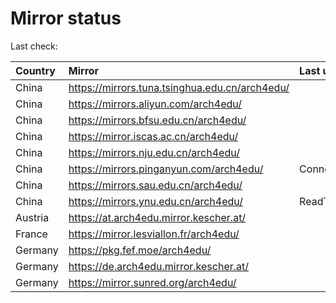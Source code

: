 <script src="./time.js"></script>
# Mirror status
Last check: <script type="text/javascript">localize(1678918678.828295);</script>

|Country|Mirror|Last update|
|:------|:-----|:----------|
|China|https://mirrors.tuna.tsinghua.edu.cn/arch4edu/|<script type="text/javascript">localize(1678905220);</script>|
|China|https://mirrors.aliyun.com/arch4edu/|<script type="text/javascript">localize(1678775952);</script>|
|China|https://mirrors.bfsu.edu.cn/arch4edu/|<script type="text/javascript">localize(1678862202);</script>|
|China|https://mirror.iscas.ac.cn/arch4edu/|<script type="text/javascript">localize(1678905220);</script>|
|China|https://mirrors.nju.edu.cn/arch4edu/|<script type="text/javascript">localize(1678862202);</script>|
|China|https://mirrors.pinganyun.com/arch4edu/|ConnectionError|
|China|https://mirrors.sau.edu.cn/arch4edu/|<script type="text/javascript">localize(1673850842);</script>|
|China|https://mirrors.ynu.edu.cn/arch4edu/|ReadTimeout|
|Austria|https://at.arch4edu.mirror.kescher.at/|<script type="text/javascript">localize(1678862202);</script>|
|France|https://mirror.lesviallon.fr/arch4edu/|<script type="text/javascript">localize(1678862202);</script>|
|Germany|https://pkg.fef.moe/arch4edu/|<script type="text/javascript">localize(1678862202);</script>|
|Germany|https://de.arch4edu.mirror.kescher.at/|<script type="text/javascript">localize(1678862202);</script>|
|Germany|https://mirror.sunred.org/arch4edu/|<script type="text/javascript">localize(1678862202);</script>|

<script src="./tablefilter/tablefilter.js"></script>
<script src="./table.js"></script>